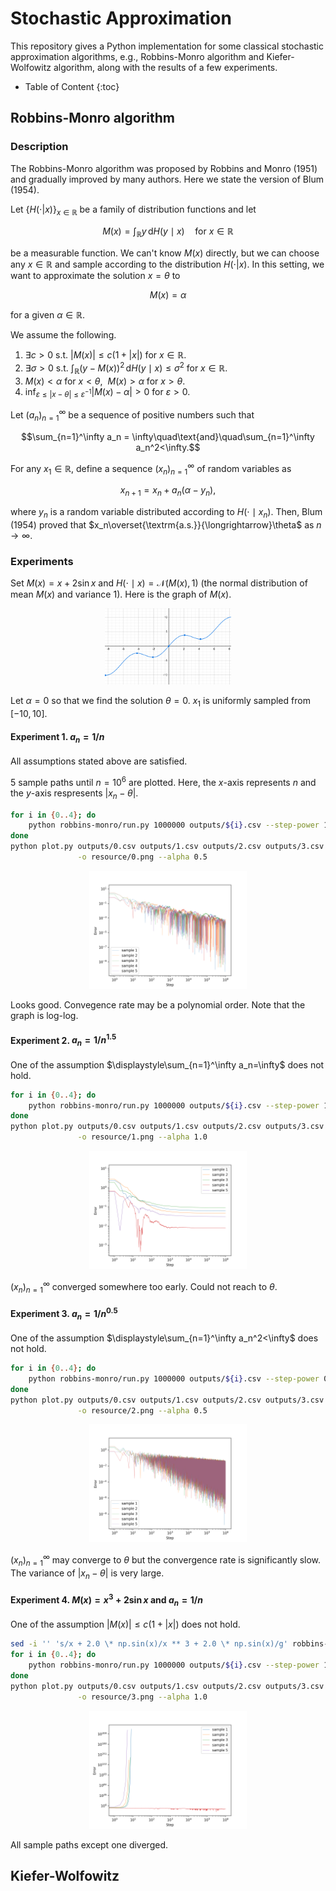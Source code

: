 # Stochastic Approximation

This repository gives a Python implementation for some classical stochastic approximation algorithms, e.g., Robbins-Monro algorithm and Kiefer-Wolfowitz algorithm, along with the results of a few experiments.

* Table of Content
{:toc}

## Robbins-Monro algorithm
### Description
The Robbins-Monro algorithm was proposed by Robbins and Monro (1951) and gradually improved by many authors. Here we state the version of Blum (1954).

Let $\{H(\cdot|x)\}_{x\in\mathbb{R}}$ be a family of distribution functions and let

```math
M(x) = \int_\mathbb{R}y\,\mathrm{d}H(y\mid x)\quad\text{for $x\in\mathbb{R}$}
```

be a measurable function. We can't know $M(x)$ directly, but we can choose any $x\in\mathbb{R}$ and sample according to the distribution $H(\cdot|x)$.
In this setting, we want to approximate the solution $x=\theta$ to

```math
M(x) = \alpha
```

for a given $\alpha\in\mathbb{R}$.

We assume the following.
1. $\exists c>0$ s.t. $|M(x)|\le c(1+|x|)$ for $x\in\mathbb{R}$.
2. $\exists\sigma>0$ s.t. $\displaystyle\int_\mathbb{R}(y-M(x))^2\,\mathrm{d}H(y\mid x)\le\sigma^2$ for $x\in\mathbb{R}$.
3. $M(x)<\alpha$ for $x<\theta$,&nbsp; $M(x)>\alpha$ for $x>\theta$.
4. $\displaystyle\inf_{\varepsilon\le|x-\theta|\le\varepsilon^{-1}}|M(x)-\alpha|>0$ for $\varepsilon>0$.

Let $(a_n)_{n=1}^\infty$ be a sequence of positive numbers such that

```math
\sum_{n=1}^\infty a_n = \infty\quad\text{and}\quad\sum_{n=1}^\infty a_n^2<\infty.
```

For any $x_1\in\mathbb{R}$, define a sequence $(x_n)_{n=1}^\infty$ of random variables as

```math
x_{n+1} = x_n + a_n(\alpha - y_n),
```

where $y_n$ is a random variable distributed according to $H(\cdot\mid x_n)$.
Then, Blum (1954) proved that $x_n\overset{\textrm{a.s.}}{\longrightarrow}\theta$ as $n\to\infty$.

### Experiments
Set $M(x)=x+2\sin x$ and $H(\cdot\mid x)=\mathcal{N}(M(x),1)$ (the normal distribution of mean $M(x)$ and variance $1$). Here is the graph of $M(x)$.
<div align="center">
    <img src="resource/M.png" width="40%">
</div>

Let $\alpha=0$ so that we find the solution $\theta=0$. $x_1$ is uniformly sampled from $[-10,10]$.

#### Experiment 1. $a_n=1/n$
All assumptions stated above are satisfied.

$5$ sample paths until $n=10^6$ are plotted. Here, the $x$-axis represents $n$ and the $y$-axis respresents $|x_n-\theta|$.
```bash
for i in {0..4}; do
    python robbins-monro/run.py 1000000 outputs/${i}.csv --step-power 1 --seed ${i}
done
python plot.py outputs/0.csv outputs/1.csv outputs/2.csv outputs/3.csv outputs/4.csv \
               -o resource/0.png --alpha 0.5
```
<div align="center">
    <img src="resource/0.png" width="50%">
</div>

Looks good. Convegence rate may be a polynomial order. Note that the graph is log-log.

#### Experiment 2. $a_n=1/n^{1.5}$
One of the assumption $\displaystyle\sum_{n=1}^\infty a_n=\infty$ does not hold.

```bash
for i in {0..4}; do
    python robbins-monro/run.py 1000000 outputs/${i}.csv --step-power 1.5 --seed ${i}
done
python plot.py outputs/0.csv outputs/1.csv outputs/2.csv outputs/3.csv outputs/4.csv \
               -o resource/1.png --alpha 1.0
```
<div align="center">
    <img src="resource/1.png" width="50%">
</div>

$(x_n)_{n=1}^\infty$ converged somewhere too early. Could not reach to $\theta$.

#### Experiment 3. $a_n=1/n^{0.5}$
One of the assumption $\displaystyle\sum_{n=1}^\infty a_n^2<\infty$ does not hold.

```bash
for i in {0..4}; do
    python robbins-monro/run.py 1000000 outputs/${i}.csv --step-power 0.5 --seed ${i}
done
python plot.py outputs/0.csv outputs/1.csv outputs/2.csv outputs/3.csv outputs/4.csv \
               -o resource/2.png --alpha 0.5
```
<div align="center">
    <img src="resource/2.png" width="50%">
</div>

$(x_n)_{n=1}^\infty$ may converge to $\theta$ but the convergence rate is significantly slow. The variance of $|x_n-\theta|$ is very large.

#### Experiment 4. $M(x)=x^3+2\sin x$ and $a_n=1/n$
One of the assumption $|M(x)|\le c(1+|x|)$ does not hold.

```bash
sed -i '' 's/x + 2.0 \* np.sin(x)/x ** 3 + 2.0 \* np.sin(x)/g' robbins-monro/run.py
for i in {0..4}; do
    python robbins-monro/run.py 1000000 outputs/${i}.csv --step-power 1 --seed ${i}
done
python plot.py outputs/0.csv outputs/1.csv outputs/2.csv outputs/3.csv outputs/4.csv \
               -o resource/3.png --alpha 1.0
```
<div align="center">
    <img src="resource/3.png" width="50%">
</div>

All sample paths except one diverged.

## Kiefer-Wolfowitz

